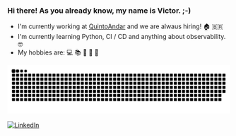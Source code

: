 ### Hi there! As you already know, my name is Victor. ;-)

<!--
**victorcfonseca/victorcfonseca** is a ✨ _special_ ✨ repository because its `README.md` (this file) appears on your GitHub profile.

Here are some ideas to get you started:

- 🔭 I’m currently working on ...
- 🌱 I’m currently learning ...
- 👯 I’m looking to collaborate on ...
- 🤔 I’m looking for help with ...
- 💬 Ask me about ...
- 📫 How to reach me: ...
- 😄 Pronouns: ...
- ⚡ Fun fact: ...
-->

- I'm currently working at [QuintoAndar](www.quintoandar.com.br) and we are alwaus hiring! 🏠 🇧🇷
- I'm currently learning Python, CI / CD and anything about observability. 🤓
- My hobbies are: 💻 📚 🏃 🚴 🍻

<img src="https://github.com/victorcfonseca/github_snake/blob/output/github-contribution-grid-snake.svg">

<a href="https://www.linkedin.com/in/victorcfonseca/" target="_blank"><img src="https://img.shields.io/badge/LinkedIn-%230077B5.svg?&style=flat-square&logo=linkedin&logoColor=white" alt="LinkedIn"></a>



